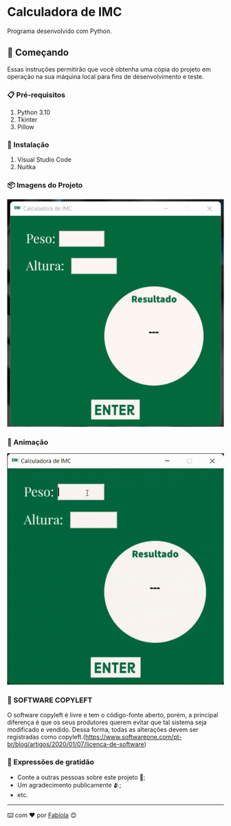 # Calculadora de IMC

Programa desenvolvido com Python. 


## 🚀 Começando

Essas instruções permitirão que você obtenha uma cópia do projeto em operação na sua máquina local para fins de desenvolvimento e teste.


### 📋 Pré-requisitos

1. Python 3.10
2. Tkinter
3. Pillow

### 🔧 Instalação

1. Visual Studio Code
2. Nuitka

### 📦 Imagens do Projeto

<img src="./imagem%20-%20Calculadora.png">


### 📌 Animação

<img src="./Gravacao.gif"> 


### 📄 SOFTWARE COPYLEFT

O software copyleft é livre e tem o código-fonte aberto, porém, a principal diferença é que os seus produtores querem evitar que tal sistema seja modificado e vendido. Dessa forma, todas as alterações devem ser registradas como copyleft.(https://www.softwareone.com/pt-br/blog/artigos/2020/01/07/licenca-de-software)

### 🎁 Expressões de gratidão

* Conte a outras pessoas sobre este projeto 📢;
* Um agradecimento publicamente 🫂;
* etc.

---
⌨️ com ❤️ por [Fabíola](https://github.com/fabiolafoliveira) 😊
